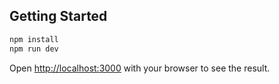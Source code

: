 ## Getting Started

```bash
npm install
npm run dev
```

Open [http://localhost:3000](http://localhost:3000) with your browser to see the result.